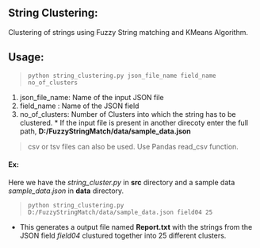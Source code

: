 ## String Clustering:

Clustering of strings using Fuzzy String matching and KMeans Algorithm.

## Usage:

> `python string_clustering.py json_file_name field_name no_of_clusters`

  1. json_file_name: Name of the input JSON file
  2. field_name	: Name of the JSON field
  3. no_of_clusters: Number of Clusters into which the string has to be clustered.
    * If the input file is present in another direcoty enter the full path, __D:/FuzzyStringMatch/data/sample_data.json__

> csv or tsv files can also be used. Use Pandas read_csv function. 

#### Ex:
   Here we have the *string_cluster.py* in **src** directory and a sample data *sample_data.json* in **data** directory.

> `python string_clustering.py D:/FuzzyStringMatch/data/sample_data.json field04 25`

* This generates a output file named **Report.txt** with the strings from the JSON field *field04* clustured together into 25 different clusters.
